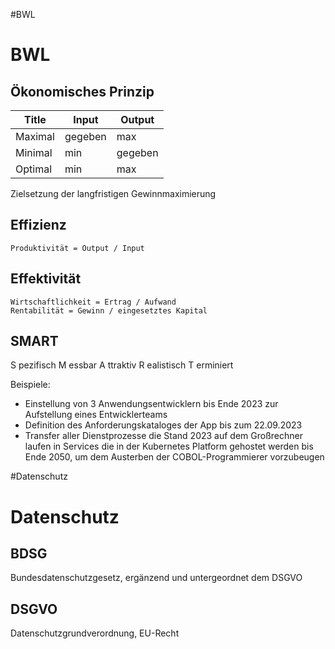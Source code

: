 #BWL 
# BWL
## Ökonomisches Prinzip

| Title   | Input   | Output  |
| ------- | ------- | ------- |
| Maximal | gegeben | max     |
| Minimal | min     | gegeben |
| Optimal | min     | max     | 

Zielsetzung der langfristigen Gewinnmaximierung

## Effizienz

	Produktivität = Output / Input
## Effektivität

	Wirtschaftlichkeit = Ertrag / Aufwand
	Rentabilität = Gewinn / eingesetztes Kapital

## SMART
S pezifisch
M essbar
A ttraktiv
R ealistisch
T erminiert

Beispiele:
- Einstellung von 3 Anwendungsentwicklern bis Ende 2023 zur Aufstellung eines Entwicklerteams
- Definition des Anforderungskataloges der App bis zum 22.09.2023
- Transfer aller Dienstprozesse die Stand 2023 auf dem Großrechner laufen in Services die in der Kubernetes Platform gehostet werden bis Ende 2050, um dem Austerben der COBOL-Programmierer vorzubeugen

#Datenschutz
# Datenschutz

## BDSG
Bundesdatenschutzgesetz, ergänzend und untergeordnet dem DSGVO
## DSGVO
Datenschutzgrundverordnung, EU-Recht
